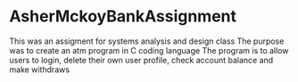 # AsherMckoyBankAssignment
This was an assigment for systems analysis and design class
The purpose was to create an atm program in C coding language
The program is to allow users to login, delete their own user profile, check account balance and make withdraws 
